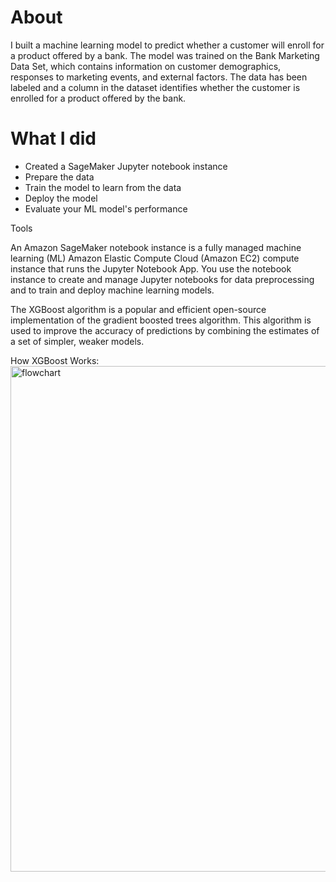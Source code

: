 # About 
I built a machine learning model to predict whether a customer will enroll for a product offered by a bank. The model was trained on the Bank Marketing Data Set, which contains information on customer demographics, responses to marketing events, and external factors. The data has been labeled and a column in the dataset identifies whether the customer is enrolled for a product offered by the bank.

# What I did 
- Created a SageMaker Jupyter notebook instance
- Prepare the data
- Train the model to learn from the data
- Deploy the model
- Evaluate your ML model's performance


Tools

An Amazon SageMaker notebook instance is a fully managed machine learning (ML) Amazon Elastic Compute Cloud (Amazon EC2) compute instance that runs the Jupyter Notebook App. You use the notebook instance to create and manage Jupyter notebooks for data preprocessing and to train and deploy machine learning models.

The XGBoost algorithm is a popular and efficient open-source implementation of the gradient boosted trees algorithm. This algorithm is used to improve the accuracy of predictions by combining the estimates of a set of simpler, weaker models.

How XGBoost Works:
<img width="809" alt="flowchart" src="https://docs.aws.amazon.com/images/sagemaker/latest/dg/images/xgboost_illustration.png">
